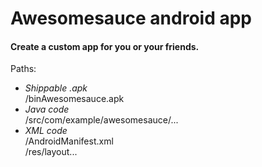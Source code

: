 Awesomesauce android app
========================

<h4>Create a custom app for you or your friends.</h4>


Paths:

<ul>

<li><em>Shippable .apk</em><br>/binAwesomesauce.apk</li>

<li><em>Java code</em><br>/src/com/example/awesomesauce/...</li>

<li><em>XML code</em><br>/AndroidManifest.xml<br>/res/layout...</li>

</ul>

